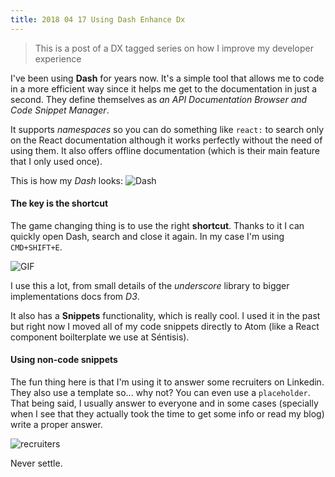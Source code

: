 ```yaml
---
title: 2018 04 17 Using Dash Enhance Dx
---
```


> This is a post of a DX tagged series on how I improve my developer experience

I've been using **Dash** for years now. It's a simple tool that allows me to code in a more efficient way since it helps me get to the documentation in just a second. They define themselves as _an API Documentation Browser and Code Snippet Manager_.

It supports _namespaces_ so you can do something like `react:` to search only on the React documentation although it works perfectly without the need of using them. It also offers offline documentation (which is their main feature that I only used once).

This is how my _Dash_ looks:
![Dash](/content/images/2016/02/dash.png)

#### The key is the shortcut
The game changing thing is to use the right **shortcut**. Thanks to it I can quickly open Dash, search and close it again. In my case I'm using `CMD+SHIFT+E`.

![GIF](/content/images/2016/02/DashGif.gif)

I use this a lot, from small details of the _underscore_ library to bigger implementations docs from _D3_.

It also has a **Snippets**  functionality, which is really cool. I used it in the past but right now I moved all of my code snippets directly to Atom (like a React component boilterplate we use at Séntisis).

#### Using non-code snippets
The fun thing here is that I'm using it to answer some recruiters on Linkedin. They also use a template so... why not? You can even use a `placeholder`. That being said, I usually answer to everyone and in some cases (specially when I see that they actually took the time to get some info or read my blog) write a proper answer.

![recruiters](/content/images/2016/02/recruiters.gif)


Never settle.
